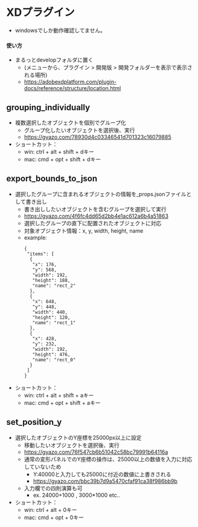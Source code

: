 # XDプラグイン

* windowsでしか動作確認してません。

#### 使い方

* まるっとdevelopフォルダに置く
    * (メニューから、プラグイン > 開発版 > 開発フォルダーを表示で表示される場所)
    * https://adobexdplatform.com/plugin-docs/reference/structure/location.html

## grouping_individually

* 複数選択したオブジェクトを個別でグループ化
    * グループ化したいオブジェクトを選択後、実行
    * https://gyazo.com/78930d4c03346541d701323c16079885
* ショートカット：
    * win: ctrl + alt + shift + dキー
    * mac: cmd + opt + shift + dキー

## export_bounds_to_json

* 選択したグループに含まれるオブジェクトの情報を_props.jsonファイルとして書き出し
    * 書き出ししたいオブジェクトを含むグループを選択して実行
    * https://gyazo.com/4f6fc4dd65d2bb4e1ac612a6b4a51863
    * 選択したグループの直下に配置されたオブジェクトに対応
    * 対象オブジェクト情報：x, y, width, height, name
    * example:
        ```
        {
         "items": [
          {
           "x": 176,
           "y": 568,
           "width": 192,
           "height": 188,
           "name": "rect_2"
          },
          {
           "x": 648,
           "y": 448,
           "width": 440,
           "height": 120,
           "name": "rect_1"
          },
          {
           "x": 428,
           "y": 232,
           "width": 192,
           "height": 476,
           "name": "rect_0"
          }
         ]
        }
        ```
* ショートカット：
    * win: ctrl + alt + shift + aキー
    * mac: cmd + opt + shift + aキー

## set_position_y

* 選択したオブジェクトのY座標を25000px以上に設定
    * 移動したいオブジェクトを選択後、実行
    * https://gyazo.com/76f547cb6b51042c58bc79991b64116a
    * 通常の変形パネルでのY座標の操作は、25000以上の数値を入力に対応していないため
        * Y:40000と入力しても25000に付近の数値に上書きされる
        * https://gyazo.com/bbc39b7d9a5470cfaf91ca38f986bb9b
    * 入力欄での四則演算も可
        * ex. 24000+1000 , 3000*1000 etc..   
* ショートカット：
    * win: ctrl + alt + 0キー
    * mac: cmd + opt + 0キー


